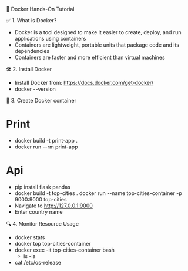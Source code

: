 
🐳 Docker Hands-On Tutorial 

✅ 1. What is Docker?
- Docker is a tool designed to make it easier to create, deploy, and run applications using containers
- Containers are lightweight, portable units that package code and its dependencies
- Containers are faster and more efficient than virtual machines

🛠️ 2. Install Docker
- Install Docker from: https://docs.docker.com/get-docker/
- docker --version

📁 3. Create Docker container
# Print
- docker build -t print-app .
- docker run --rm print-app

# Api
- pip install flask pandas
- docker build -t top-cities .
  docker run --name top-cities-container -p 9000:9000 top-cities
- Navigate to http://127.0.0.1:9000
- Enter country name

🔍 4. Monitor Resource Usage
- docker stats
- docker top top-cities-container
- docker exec -it top-cities-container bash
  - ls -la
- cat /etc/os-release
